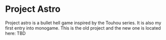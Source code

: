 # Project Astro

Project astro is a bullet hell game inspired by the Touhou series. It is also my first entry into monogame. This is the old project and the new one is located here: TBD
